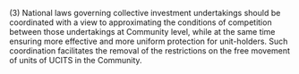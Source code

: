 (3) National laws governing collective investment undertakings should be coordinated with a view to approximating the conditions of competition between those undertakings at Community level, while at the same time ensuring more effective and more uniform protection for unit-holders. Such coordination facilitates the removal of the restrictions on the free movement of units of UCITS in the Community.